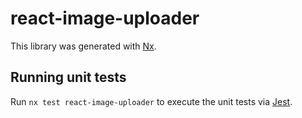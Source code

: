 # react-image-uploader

This library was generated with [Nx](https://nx.dev).

## Running unit tests

Run `nx test react-image-uploader` to execute the unit tests via [Jest](https://jestjs.io).
